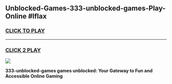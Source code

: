 
## Unblocked-Games-333-unblocked-games-Play-Online #lflax
<h3>
<a href="https://news.freeplayer.one?title=333-unblocked-games&ref=3">CLICK TO PLAY</a></h3>
<hr>

<h3>
<a href="https://news.freeplayer.one?title=333-unblocked-games&ref=3">CLICK 2 PLAY</a>
  
</h3>

<a href="https://news.freeplayer.one?title=333-unblocked-games&ref=3"><img src="https://clearcache.store/games.png"></a>


**333-unblocked-games games unblocked: Your Gateway to Fun and Accessible Online Gaming**
